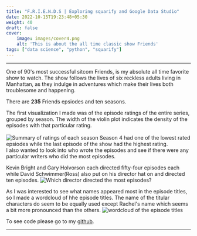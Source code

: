 ```yaml
---
title: "F.R.I.E.N.D.S | Exploring squarify and Google Data Studio"
date: 2022-10-15T19:23:48+05:30
weight: 40
draft: false
cover:
    image: images/cover4.png
    alt: 'This is about the all time classic show Friends'
tags: ["data science", "python", "squarify"]
---
```

***

One of 90's most successful sitcom Friends, is my absolute all time favorite show to watch. The show follows the lives of six reckless adults living in Manhattan, as they indulge in adventures which make their lives both troublesome and happening.


There are **235** Friends epsiodes and ten seasons.

The first visualization I made was of the episode ratings of the entire series, grouped by season. The width of the violin plot indicates the density of the episodes with that particular rating.
<br>
<br>
![Summary of ratings of each season](/images/friends1.png "Summary of ratings of each season")
Season 4 had one of the lowest rated epsiodes while the last episode of the show had the highest rating.<br>
I also wanted to look into who wrote the episodes and see if there were any particular writers who did the most episodes.

Kevin Bright and Gary Holvorson each directed fifty-four episodes each while David Schwimmer(Ross) also put on his director hat on and directed ten episodes.
![Which director directed the most episodes?](/images/friends2.png "Directors of each episode")

As I was interested to see what names appeared most in the episode titles, so I made a wordcloud of hhe episode titles. The name of the titular characters do seem to be equally used except Rachel's name which seems a bit more pronounced than the others.
![wordcloud of the episode titles](/images/friends3.png)


To see code please go to my [github](https://github.com/MAHIMAKRITI/data_stories).
***
